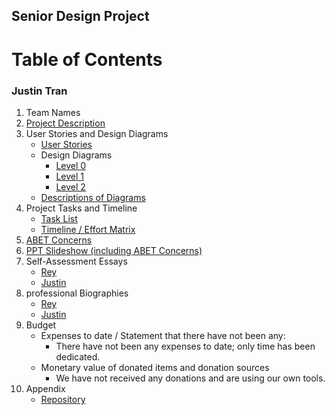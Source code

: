 ## Senior Design Project
# **Table of Contents**
### Justin Tran

1. Team Names
2. [Project Description](/Project_Management/Project-Description.md)
3. User Stories and Design Diagrams
    - [User Stories](/Design/User_Stories.md)
    - Design Diagrams
       - [Level 0](/Design/Design_Diagrams/Design_Diagram_1.png)
       - [Level 1](/Design/Design_Diagrams/Design_Diagram_2.png)
       - [Level 2](/Design/Design_Diagrams/Design_Diagram_3.png)
    - [Descriptions of Diagrams](/Design/Design_Diagrams/Design_Diagrams_Summary.pdf)
5. Project Tasks and Timeline
    - [Task List](/Project_Management/Tasklist.md)
    - [Timeline / Effort Matrix](/Essays/Milestones_Timeline_Effort_Matrix.pdf)
6. [ABET Concerns](/Essays/Constraints_Essay.pdf) 
7. [PPT Slideshow (including ABET Concerns)](/Essays/Senior_Design_Slides.pdf)
8. Self-Assessment Essays
    - [Rey](/Essays/Capstone_Essay_Rey.pdf)
    - [Justin](/Essays/Capstone_Essay_Justin.pdf)
10. professional Biographies
    - [Rey](/Professional_Biographies/Rey_Biography.md)
    - [Justin](/Professional_Biographies/Justin_Biography.md)
12. Budget
    - Expenses to date / Statement that there have not been any:
        - There have not been any expenses to date; only time has been dedicated.
    - Monetary value of donated items and donation sources
        - We have not received any donations and are using our own tools.
13. Appendix
    - [Repository](https://github.com/tranjtGCP/Rey-Justin-Senior-Design-Project.git)
